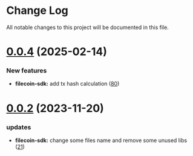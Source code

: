 
# Change Log

All notable changes to this project will be documented in this file.

# [0.0.4](https://github.com/mmdi1/go-wallet-sdk) (2025-02-14)

### New features

- **filecoin-sdk:** add tx hash calculation ([80](https://github.com/mmdi1/go-wallet-sdk/pull/80))

# [0.0.2](https://github.com/mmdi1/go-wallet-sdk) (2023-11-20)

### updates

- **filecoin-sdk:** change some files name and remove some unused libs ([21](https://github.com/mmdi1/go-wallet-sdk/pull/21))
